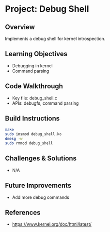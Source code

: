 # Project: Debug Shell

## Overview
Implements a debug shell for kernel introspection.

## Learning Objectives
- Debugging in kernel
- Command parsing

## Code Walkthrough
- Key file: debug_shell.c
- APIs: debugfs, command parsing

## Build Instructions
```bash
make
sudo insmod debug_shell.ko
dmesg -w
sudo rmmod debug_shell
```

## Challenges & Solutions
- N/A

## Future Improvements
- Add more debug commands

## References
- https://www.kernel.org/doc/html/latest/
